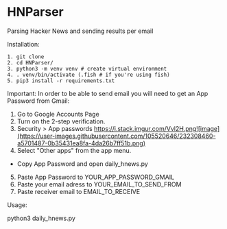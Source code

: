 # HNParser
Parsing Hacker News and sending results per email

Installation:
```
1. git clone
2. cd HNParser/
3. python3 -m venv venv # create virtual environment
4. . venv/bin/activate (.fish # if you're using fish)
5. pip3 install -r requirements.txt
```

Important: In order to be able to send email you will need to get an App Password from Gmail:
1. Go to Google Accounts Page
2. Turn on the 2-step verification.
3. Security > App passwords https://i.stack.imgur.com/Vvl2H.png![image](https://user-images.githubusercontent.com/105520646/232308460-a5701487-0b35431ea8fa-4da26b7ff51b.png)
4. Select "Other apps" from the app menu.
- Copy App Password and open daily_hnews.py
5. Paste App Password to YOUR_APP_PASSWORD_GMAIL
6. Paste your email adress to YOUR_EMAIL_TO_SEND_FROM
7. Paste receiver email to EMAIL_TO_RECEIVE

Usage:

python3 daily_hnews.py
